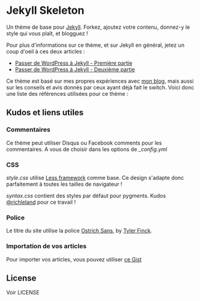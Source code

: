 # Jekyll Skeleton

Un thème de base pour [Jekyll](https://github.com/mojombo/jekyll/). Forkez, ajoutez votre contenu, donnez-y le style qui vous plaît, et blogguez !

Pour plus d'informations sur ce thème, et sur Jekyll en général, jetez un coup d'oeil à ces deux articles :

- [Passer de WordPress à Jekyll - Première partie](http://jeremy.tagada.hu/passer-de-wordpress-jekyll-premiere-partie/)
- [Passer de WordPress à Jekyll - Deuxième partie](http://jeremy.tagada.hu/passer-de-wordpress-jekyll-deuxieme-partie/)

Ce thème est basé sur mes propres expériences avec [mon blog](http://jeremy.tagada.hu), mais aussi sur les conseils et avis donnés par ceux ayant déjà fait le switch. Voici donc une liste des références utilisées pour ce thème :

## Kudos et liens utiles

### Commentaires

Ce thème peut utiliser Disqus ou Facebook comments pour les commentaires. A vous de choisir dans les options de *_config.yml*

### CSS

*style.css* utilise [Less framework](http://lessframework.com/) comme base. Ce design s'adapte donc parfaitement à toutes les tailles de navigateur !

*syntax.css* contient des styles par défaut pour pygments. Kudos [@richleland](https://github.com/richleland/pygments-css) pour ce travail !

### Police 

Le titre du site utilise la police [Ostrich Sans](http://www.theleagueofmoveabletype.com/fonts/18-ostrich-sans), by [Tyler Finck](http://www.sursly.com/).

### Importation de vos articles

Pour importer vos articles, vous pouvez utiliser [ce Gist](https://gist.github.com/500506)

## License

Voir LICENSE